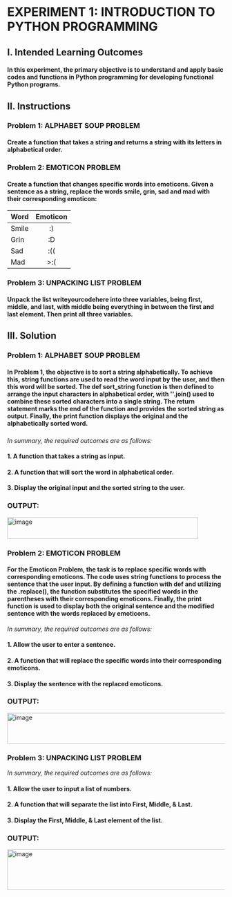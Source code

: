 # EXPERIMENT 1: INTRODUCTION TO PYTHON PROGRAMMING

## I. Intended Learning Outcomes
#### In this experiment, the primary objective is to understand and apply basic codes and functions in Python programming for developing functional Python programs.

## II. Instructions

### Problem 1: ALPHABET SOUP PROBLEM
#### Create a function that takes a string and returns a string with its letters in alphabetical order.

### Problem 2: EMOTICON PROBLEM

#### Create a function that changes specific words into emoticons. Given a sentence as a string, replace the words smile, grin, sad and mad with their corresponding emoticon:

| Word          | Emoticon      | 
| ------------- |:-------------:| 
| Smile         |       :)      | 
| Grin          |       :D      |  
| Sad           |       :((     | 
| Mad           |      >:(      | 

### Problem 3: UNPACKING LIST PROBLEM

#### Unpack the list writeyourcodehere into three variables, being first, middle, and last, with middle being everything in between the first and last element. Then print all three variables.

## III. Solution

### Problem 1: ALPHABET SOUP PROBLEM

#### In Problem 1, the objective is to sort a string alphabetically. To achieve this, string functions are used to read the word input by the user, and then this word will be sorted. The def sort_string function is then defined to arrange the input characters in alphabetical order, with ''.join() used to combine these sorted characters into a single string. The return statement marks the end of the function and provides the sorted string as output. Finally, the print function displays the original and the alphabetically sorted word.

###
_In summary, the required outcomes are as follows:_
#### 1. A function that takes a string as input.
#### 2. A function that will sort the word in alphabetical order.
#### 3. Display the original input and the sorted string to the user.
###

### OUTPUT:
<img width="442" height="50" alt="image" src="https://github.com/user-attachments/assets/611ebe08-45c2-43e1-b313-be9dcf145aaf" />

### Problem 2: EMOTICON PROBLEM
#### For the Emoticon Problem, the task is to replace specific words with corresponding emoticons. The code uses string functions to process the sentence that the user input. By defining a function with def and utilizing the .replace(), the function substitutes the specified words in the parentheses with their corresponding emoticons. Finally, the print function is used to display both the original sentence and the modified sentence with the words replaced by emoticons.
_In summary, the required outcomes are as follows:_
#### 1. Allow the user to enter a sentence.
#### 2. A function that will replace the specific words into their corresponding emoticons.
#### 3. Display the sentence with the replaced emoticons.
###

### OUTPUT:
<img width="677" height="71" alt="image" src="https://github.com/user-attachments/assets/d798442a-c2fd-4a4d-a512-830d26bd9dcb" />


### Problem 3:  UNPACKING LIST PROBLEM
_In summary, the required outcomes are as follows:_
#### 1. Allow the user to input a list of numbers.
#### 2. A function that will separate the list into First, Middle, & Last.
#### 3. Display the First, Middle, & Last element of the list.
###
### OUTPUT:
<img width="549" height="94" alt="image" src="https://github.com/user-attachments/assets/a729e107-0001-42a1-ae0e-d8ff2d8334a6" />

  
